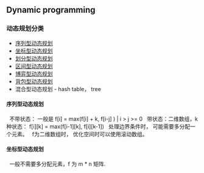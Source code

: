 ## Dynamic programming ##
### 动态规划分类 ###
+ [序列型动态规划](#序列型动态规划)
+ [坐标型动态规划](#坐标型动态规划)
+ [划分型动态规划](#划分型动态规划)
+ [区间型动态规划](#区间型动态规划)
+ [博弈型动态规划](#博弈型动态规划)
+ [背包型动态规划](#背包型动态规划)
+ 混合型动态规划 - hash table， tree

#### 序列型动态规划
   不带状态： 一般是 f[i] = max(f[i] + k, f[i-j] ) |  i > j >= 0
   带状态：二维数组，k种状态： f[i][k] = max(f[i-1][k], f[i][k-1])
   处理边界条件时， 可能需要多分配一个元素。
   f为二维数组时， 优化空间时可以使用滚动数组。
   
#### 坐标型动态规划
   一般不需要多分配元素，f 为 m * n 矩阵.
  
 
